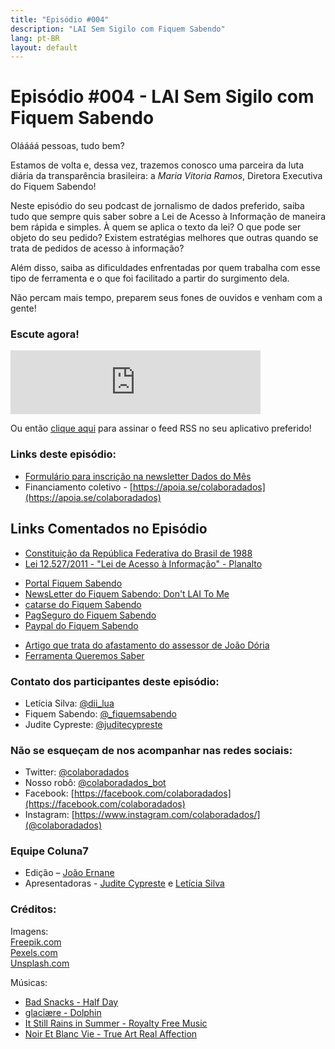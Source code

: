 ```yaml
---
title: "Episódio #004"
description: "LAI Sem Sigilo com Fiquem Sabendo"
lang: pt-BR
layout: default
---
```


# Episódio #004 - LAI Sem Sigilo com Fiquem Sabendo

Oláááá pessoas, tudo bem?

Estamos de volta e, dessa vez, trazemos conosco uma parceira da luta diária da transparência brasileira: a _Maria Vitoria Ramos_, Diretora Executiva do Fiquem Sabendo!

Neste episódio do seu podcast de jornalismo de dados preferido, saiba tudo que sempre quis saber sobre a Lei de Acesso à Informação de maneira bem rápida e simples. À quem se aplica o texto da lei? O que pode ser objeto do seu pedido? Existem estratégias melhores que outras quando se trata de pedidos de acesso à informação?

Além disso, saiba as dificuldades enfrentadas por quem trabalha com esse tipo de ferramenta e o que foi facilitado a partir do surgimento dela.

Não percam mais tempo, preparem seus fones de ouvidos e venham com a gente!

### Escute agora!

<iframe src="https://anchor.fm/coluna7/embed/episodes/Episdio-004---LAI-Sem-Sigilo-com-Fiquem-Sabendo-e493qp" height="102px" width="400px" frameborder="0" scrolling="no"></iframe>

Ou então [clique aqui](https://anchor.fm/s/951cc10/podcast/rss) para assinar o feed RSS no seu aplicativo preferido!

### Links deste episódio:

- [Formulário para inscrição na newsletter Dados do Mês](https://eepurl.com/glBJrT)
- Financiamento coletivo - [https://apoia.se/colaboradados](https://apoia.se/colaboradados)

## Links Comentados no Episódio

- [Constituição da República Federativa do Brasil de 1988](http://www.planalto.gov.br/ccivil_03/Constituicao/Constituicao.htm)
- [Lei 12.527/2011 - "Lei de Acesso à Informação" - Planalto](http://www.planalto.gov.br/ccivil_03/_Ato2011-2014/2011/Lei/L12527.htm)

* [Portal Fiquem Sabendo](http://www.fiquemsabendo.com.br/)
* [NewsLetter do Fiquem Sabendo: Don't LAI To Me](https://t.co/DMfQXZQv7F)
* [catarse do Fiquem Sabendo](https://www.catarse.me/fiquemsabendo)
* [PagSeguro do Fiquem Sabendo](http://pag.ae/7UTaddA12)
* [Paypal do Fiquem Sabendo](https://www.paypal.com/signin?forceLogin=false&returnUri=https%3A%2F%2Fwww.paypal.com%2Fdonate&state=%252F%253Ftoken%253DXNqLO3vOAGu6pyZeAt6O3jl0f-XXEeMTTz6o8mogv5f-26L19hZ0zfosr05lGNgmPs1eK0%2526fromUL%253Dtrue&intent=donate&ctxId=acbb78e660f64fa0b6daa0de7ee56493)

- [Artigo que trata do afastamento do assessor de João Dória](https://sao-paulo.estadao.com.br/noticias/geral,gestao-doria-dificulta-acesso-a-dados-e-viola-lei-de-acesso-a-informacao,70002075921)
- [Ferramenta Queremos Saber](https://queremossaber.org.br/)

### Contato dos participantes deste episódio:

- Letícia Silva: [@dii_lua](https://www.twitter.com/dii_lua)
- Fiquem Sabendo: [@\_fiquemsabendo](https://twitter.com/_fiquemsabendo)
- Judite Cypreste: [@juditecypreste](https://www.twitter.com/juditecypreste)

### Não se esqueçam de nos acompanhar nas redes sociais:

- Twitter: [@colaboradados](https://twitter.com/colaboradados)
- Nosso robô: [@colaboradados_bot](https://twitter.com/colabora_bot)
- Facebook: [https://facebook.com/colaboradados](https://facebook.com/colaboradados)
- Instagram: [https://www.instagram.com/colaboradados/](@colaboradados)

### Equipe Coluna7

- Edição – [João Ernane](https://twitter.com/ChofenAdulto)
- Apresentadoras - [Judite Cypreste](https://twitter.com/juditecypreste) e [Letícia Silva](https://twitter.com/dii_lua)

### Créditos:

Imagens:  
[Freepik.com](https://www.freepik.com/)  
[Pexels.com](https://www.pexels.com)  
[Unsplash.com](https://unsplash.com)

Músicas:

- [Bad Snacks - Half Day](https://youtu.be/GW8659L9l6M)
- [glaciære - Dolphin](https://youtu.be/f3EPNjnWn_I)
- [It Still Rains in Summer - Royalty Free Music](https://youtu.be/YPBSMBDNm3k)
- [Noir Et Blanc Vie - True Art Real Affection](https://youtu.be/5UAzI-QYTKw)
